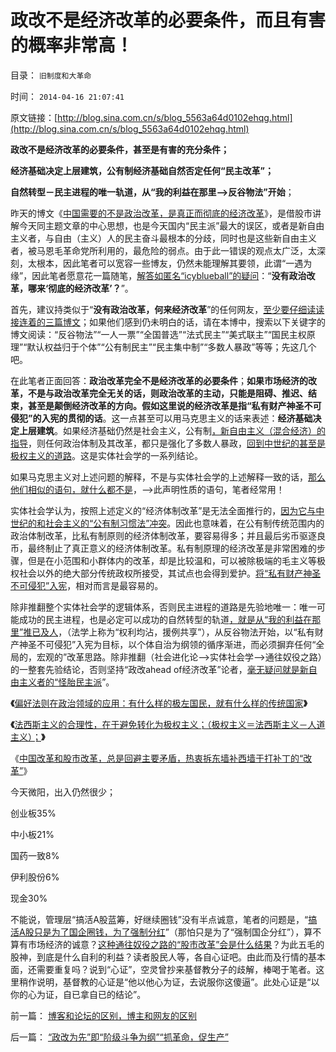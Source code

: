 # 政改不是经济改革的必要条件，而且有害的概率非常高！

目录： `旧制度和大革命` 

时间： `2014-04-16 21:07:41` 

原文链接：[http://blog.sina.com.cn/s/blog_5563a64d0102ehqg.html](http://blog.sina.com.cn/s/blog_5563a64d0102ehqg.html)

**政改不是经济改革的必要条件，甚至是有害的充分条件；**

**经济基础决定上层建筑，公有制经济基础自然否定任何“民主改革”；**

**自然转型－民主进程的唯一轨道，从“我的利益在那里——>反谷物法”开始**；

昨天的博文《[中国需要的不是政治改革，是真正而彻底的经济改革](../../../2014/4/15/中国需要的不是政治改革，是真正而彻底的经济改革.md)》，是借股市讲解今天同主题文章的中心思想，也是今天国内“民主派”最大的误区，或者是新自由主义者，与自由（主义）人的民主奋斗最根本的分歧，同时也是这些新自由主义者，被马恩毛革命党所利用的，最危险的弱点。由于此一错误的观点太广泛，太深刻，太根本，因此笔者可以宽容一些博友，仍然未能理解其要领，此谓“一遇为缘”，因此笔者愿意花一篇随笔，[解答如匿名“icyblueball”的疑问](http://blog.sina.com.cn/u/1788949973)：“**没有政治改革，哪来‘彻底的经济改革’？**”。

首先，建议持类似于“**没有政治改革，何来经济改革**”的任何网友，[至少要仔细读读接连着的三篇博文](../../../2014/4/16/“政改为先”即“阶级斗争为纲”“抓革命，促生产”.md)；如果他们感到仍未明白的话，请在本博中，搜索以下关键字的博文阅读：“反谷物法”“一人一票”“全国普选”“法式民主”“美式联主”“国民主权原理”“默认权益归于个体”“公有制民主”“民主集中制”“多数人暴政”等等；先这几个吧。

在此笔者正面回答：**政治改革完全不是经济改革的必要条件**；**如果市场经济的改革，不是与政治改革完全无关的话，则政治改革的主动，只能是阻碍、推迟、结束，甚至是颠倒经济改革的方向。假如这里说的经济改革是指“私有财产神圣不可侵犯”的入宪的贯彻的话**。这一点甚至可以用马克思主义的话来表述：**经济基础决定上层建筑**。如果经济基础仍然是社会主义，公有制[，新自由主义（混合经济）的指导](../../../2014/3/13/“混合经济”是极巨大的利空.md)，则任何政治体制及其改革，都只是强化了多数人暴政，[回到中世纪的甚至是极权主义的道路](../../../2013/7/25/预设了共识前提的“民主＝专制＝宪政”确实是邪路！通往奴役之路！.md)。这是实体社会学的一系列结论。

如果马克思主义对上述问题的解释，不是与实体社会学的上述解释一致的话，[那么他们相似的语句，就什么都不是](../../../2014/3/13/知识科学：大学无书，理解胜于记忆.md)，——>此声明性质的语句，笔者经常用！

实体社会学认为，按照上述定义的“经济体制改革”是无法全面推行的，[因为它与中世纪的和社会主义的“公有制习惯法”冲突](../../../2013/7/24/损人利已是世界人民的共识，损人不利已是中国人民的共识.md)。因此也意味着，在公有制传统范围内的政治体制改革，比私有制原则的经济体制改革，要容易得多；并且最后劣币驱逐良币，最终制止了真正意义的经济体制改革。私有制原理的经济改革是非常困难的步骤，但是在小范围和小群体内的改革，却是比较温和，可以被除极端的毛主义等极权社会以外的绝大部分传统政权所接受，其试点也会得到爱护。[将“私有财产神圣不可侵犯”入宪](../../../2012/6/13/对人权也可以作有计划的宏观调控.md)，相对而言是最容易的。

除非推翻整个实体社会学的逻辑体系，否则民主进程的道路是先验地唯一：唯一可能成功的民主进程，也是必定可以成功的自然转型的轨道[，就是从“我的利益在那里”推已及人](../../../2011/8/17/由下而上“我的利益在那里”的唯利是图.md)，（法学上称为“权利均沾，援例共享”），从反谷物法开始，以“私有财产神圣不可侵犯”入宪为目标，以个体自治为纲领的循序渐进，而必须摒弃任何“全局的，宏观的”改革思路。除非推翻（社会进化论——>实体社会学——>通往奴役之路）的一整套先验结论，否则坚持“政改ahead
of经济改革”论者，[毫无疑问就是新自由主义者的“怪胎民主派](../../../2014/4/15/法西斯主义的合理性：（极权主义＝法西斯主义－人道主义）.md)”。

**《**[偏好法则在政治领域的应用：有什么样的极左国民，就有什么样的传统国家](../../../2014/4/13/三角演义与传统左右派之间的转化，人权成为金标准.md)**》**

**《**[法西斯主义的合理性，在于避免转化为极权主义；（极权主义＝法西斯主义－人道主义）；](../../../2014/4/15/法西斯主义的合理性：（极权主义＝法西斯主义－人道主义）.md)**》**

《[中国改革和股市改革，总是回避主要矛盾，热衷拆东墙补西墙于打补丁的“改革”](../../../2014/4/15/中国需要的不是政治改革，是真正而彻底的经济改革.md)》

今天微阳，出入仍然很少；

创业板35%

中小板21%

国药一致8%

伊利股份6%

现金30%

不能说，管理层“搞活A股蓝筹，好继续圈钱”没有半点诚意，笔者的问题是，“[搞活A股只是为了国企圈钱，为了强制分红](../../../2014/4/9/国资委对优先股的偏好，股神和股民的对国企圈钱的激励.md)”（那怕只是为了“强制国企分红”），算不算有市场经济的诚意？[这种通往奴役之路的“股市改革”会是什么结果](../../../2013/12/30/国九条如果落实，将是A股的重大利空.md)？为此五毛的股神，到底是什么自利的利益？读者股民人等，各自心证吧。由此而及行情的基本面，还需要重复吗？说到“心证”，空灵曾抄来基督教分子的歧解，棒喝于笔者。这里稍作说明，基督教的心证是“他以他心为证，去说服你这傻逼”。此处心证是“以你的心为证，自已拿自已的结论”。

前一篇： [博客和论坛的区别，博主和网友的区别](../../../2014/4/17/博客和论坛的区别，博主和网友的区别.md)

后一篇： [“政改为先”即“阶级斗争为纲”“抓革命，促生产”](../../../2014/4/16/“政改为先”即“阶级斗争为纲”“抓革命，促生产”.md)

